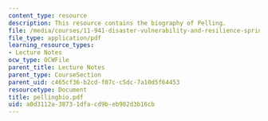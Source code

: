 ```yaml
---
content_type: resource
description: This resource contains the biography of Pelling.
file: /media/courses/11-941-disaster-vulnerability-and-resilience-spring-2005/a0d3112a38731dfacd9beb982d3b16cb_pellingbio.pdf
file_type: application/pdf
learning_resource_types:
- Lecture Notes
ocw_type: OCWFile
parent_title: Lecture Notes
parent_type: CourseSection
parent_uid: c465cf36-b2cd-f07c-c5dc-7a10d5f64453
resourcetype: Document
title: pellingbio.pdf
uid: a0d3112a-3873-1dfa-cd9b-eb982d3b16cb
---
```

